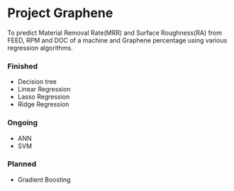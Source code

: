 # Project Graphene

To predict Material Removal Rate(MRR) and Surface Roughness(RA) 
from FEED, RPM and DOC of a machine and Graphene percentage using
various regression algorithms. 

### Finished

* Decision tree
* Linear Regression
* Lasso Regression
* Ridge Regression

### Ongoing

* ANN
* SVM

### Planned

* Gradient Boosting
